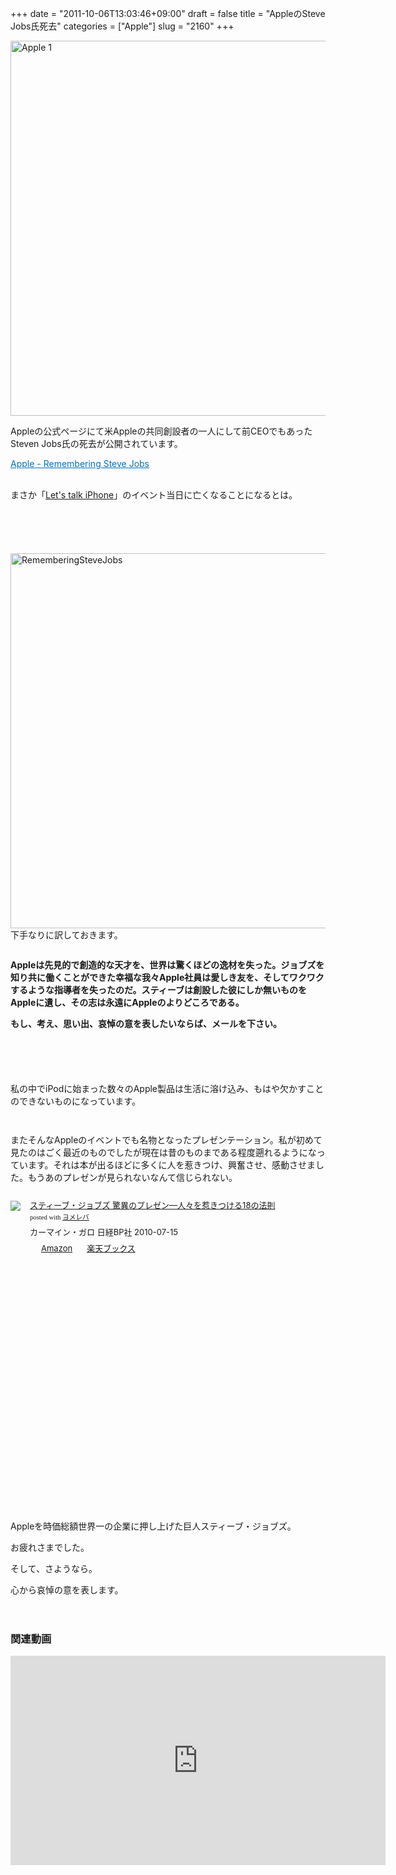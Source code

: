 +++
date = "2011-10-06T13:03:46+09:00"
draft = false
title = "AppleのSteve Jobs氏死去"
categories = ["Apple"]
slug = "2160"
+++

<img style="display:block; margin-left:auto; margin-right:auto;" src="http://knk-n.com.s3-website-ap-northeast-1.amazonaws.com/images/2011/10/Apple-1.jpg" alt="Apple 1" title="Apple-1.jpg" border="0" width="600" height="" />

Appleの公式ページにて米Appleの共同創設者の一人にして前CEOでもあったSteven Jobs氏の死去が公開されています。

<a style="color:#0070C5;" href="http://www.apple.com/stevejobs/" target="_blank">Apple - Remembering Steve Jobs</a><a href="http://b.hatena.ne.jp/entry/http://www.apple.com/stevejobs/" target="_blank"><img border="0" src="http://b.hatena.ne.jp/entry/image/http://www.apple.com/stevejobs/" alt="" /></a><br><br>

まさか「<a href="http://www.engadget.com/2011/10/04/apples-lets-talk-iphone-keynote-liveblog/" target="_blank">Let's talk iPhone</a>」のイベント当日に亡くなることになるとは。<!--more--><p style="margin-top: 6em;"><img style="display:block; margin-left:auto; margin-right:auto;" src="http://knk-n.com.s3-website-ap-northeast-1.amazonaws.com/images/2011/10/RememberingSteveJobs.jpg" alt="RememberingSteveJobs" title="RememberingSteveJobs.jpg" border="0" width="600" height="" />
下手なりに訳しておきます。
<p style="margin-top: 2em;">
<strong>Appleは先見的で創造的な天才を、世界は驚くほどの逸材を失った。ジョブズを知り共に働くことができた幸福な我々Apple社員は愛しき友を、そしてワクワクするような指導者を失ったのだ。スティーブは創設した彼にしか無いものをAppleに遺し、その志は永遠にAppleのよりどころである。

もし、考え、思い出、哀悼の意を表したいならば、メールを下さい。</strong>
<p style="margin-top: 6em;">
私の中でiPodに始まった数々のApple製品は生活に溶け込み、もはや欠かすことのできないものになっています。
<p style="margin-top: 3em;">
またそんなAppleのイベントでも名物となったプレゼンテーション。私が初めて見たのはごく最近のものでしたが現在は昔のものまである程度遡れるようになっています。それは本が出るほどに多くに人を惹きつけ、興奮させ、感動させました。もうあのプレゼンが見られないなんて信じられない。
<p style="margin-top: 2em;">
<div class="booklink-box" style="text-align:left;padding-bottom:20px;font-size:small;/zoom: 1;overflow: hidden;"><div class="booklink-image" style="float:left;margin:0 15px 10px 0;"><a href="http://www.amazon.co.jp/exec/obidos/asin/482224816X/knkn-22/" name="booklink" rel="nofollow" target="_blank"><img src="http://ecx.images-amazon.com/images/I/41aZDUxd8wL._SL160_.jpg" style="border: none;" /></a></div><div class="booklink-info" style="line-height:120%;/zoom: 1;overflow: hidden;"><div class="booklink-name" style="margin-bottom:10px;line-height:120%"><a href="http://www.amazon.co.jp/exec/obidos/asin/482224816X/knkn-22/" rel="nofollow" name="booklink" target="_blank">スティーブ・ジョブズ 驚異のプレゼン―人々を惹きつける18の法則</a><div class="booklink-powered-date" style="font-size:8pt;margin-top:5px;font-family:verdana;line-height:120%">posted with <a href="http://yomereba.com" target="_blank">ヨメレバ</a></div></div><div class="booklink-detail" style="margin-bottom:5px;">カーマイン・ガロ 日経BP社 2010-07-15    </div><div class="booklink-link2" style="margin-top:10px;"><div class="shoplinkamazon" style="display:inline;margin-right:5px;background: url('http://img.yomereba.com/yl.gif') 0 0 no-repeat;padding: 2px 0 2px 18px;white-space: nowrap;"><a href="http://www.amazon.co.jp/exec/obidos/asin/482224816X/knkn-22/" rel="nofollow" target="_blank" title="アマゾン" >Amazon</a></div><div class="shoplinkrakuten" style="display:inline;margin-right:5px;background: url('http://img.yomereba.com/yl.gif') 0 -50px no-repeat;padding: 2px 0 2px 18px;white-space: nowrap;"><a href="http://pt.afl.rakuten.co.jp/c/0dde77ec.b168ef29/?url=http%3A%2F%2Fbooks.rakuten.co.jp%2Frb%2F6529809%2F" rel="nofollow" target="_blank" title="楽天ブックス" >楽天ブックス</a></div></div></div></div>
<p style="margin-top: 2em;">
<object width="600" height="335"><param name="movie" value="http://www.youtube.com/v/6uW-E496FXg?version=3&amp;hl=ja_JP"></param><param name="allowFullScreen" value="true"></param><param name="allowscriptaccess" value="always"></param><embed src="http://www.youtube.com/v/6uW-E496FXg?version=3&amp;hl=ja_JP" type="application/x-shockwave-flash" width="600" height="335" allowscriptaccess="always" allowfullscreen="true"></embed></object>
<p style="margin-top: 3em;">
Appleを時価総額世界一の企業に押し上げた巨人スティーブ・ジョブズ。<p style="margin-top: 1em;">
お疲れさまでした。<p style="margin-top: 1em;">
そして、さようなら。<p style="margin-top: 1em;">
心から哀悼の意を表します。
<p style="margin-top: 4em;">
<h3>関連動画</h3>
<object width="600" height="335"><param name="movie" value="http://www.youtube.com/v/sT2yJnzNqQk?version=3&amp;hl=ja_JP"></param><param name="allowFullScreen" value="true"></param><param name="allowscriptaccess" value="always"></param><embed src="http://www.youtube.com/v/sT2yJnzNqQk?version=3&amp;hl=ja_JP" type="application/x-shockwave-flash" width="600" height="335" allowscriptaccess="always" allowfullscreen="true"></embed></object>
<object width="600" height="305"><param name="movie" value="http://www.youtube.com/v/C5krbG6KKk0?version=3&amp;hl=ja_JP"></param><param name="allowFullScreen" value="true"></param><param name="allowscriptaccess" value="always"></param><embed src="http://www.youtube.com/v/C5krbG6KKk0?version=3&amp;hl=ja_JP" type="application/x-shockwave-flash" width="600" height="305" allowscriptaccess="always" allowfullscreen="true"></embed></object>

